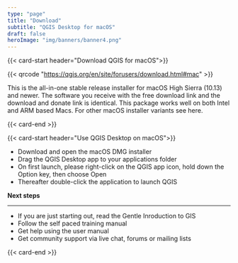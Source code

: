 ```yaml
---
type: "page"
title: "Download"
subtitle: "QGIS Desktop for macOS"
draft: false
heroImage: "img/banners/banner4.png"
---
```




{{< card-start header="Download QGIS for macOS">}}

{{< qrcode "https://qgis.org/en/site/forusers/download.html#mac" >}}

This is the all-in-one stable release installer for macOS High Sierra (10.13) and newer. The software you receive with the free download link and the download and donate link is identical. This package works well on both Intel and ARM based Macs. For other macOS installer variants see here.

{{< card-end >}}

{{< card-start header="Use QGIS Desktop on macOS">}}

- Download and open the macOS DMG installer
- Drag the QGIS Desktop app to your applications folder
- On first launch, please right-click on the QGIS app icon, hold down the Option key, then choose Open
- Thereafter double-click the application to launch QGIS

**Next steps**

---

- If you are just starting out, read the Gentle Inroduction to GIS
- Follow the self paced training manual
- Get help using the user manual 
- Get community support via live chat, forums or mailing lists

{{< card-end >}}